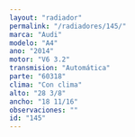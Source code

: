 ```yaml
---
layout: "radiador"
permalink: "/radiadores/145/"
marca: "Audi"
modelo: "A4"
ano: "2014"
motor: "V6 3.2"
transmision: "Automática"
parte: "60318"
clima: "Con clima"
alto: "28 3/8"
ancho: "18 11/16"
observaciones: ""
id: "145"
---
```


